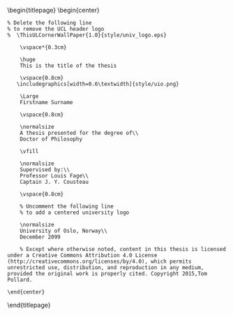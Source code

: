 <!-- 
This is the Latex-heavy title page. 
People outside UCL may want to remove the header logo 
and add the centred logo
-->

\begin{titlepage}
    \begin{center}

    % Delete the following line
    % to remove the UCL header logo
    %  \ThisULCornerWallPaper{1.0}{style/univ_logo.eps}
        
        \vspace*{0.3cm}
        
        \huge
        This is the title of the thesis
        
        \vspace{0.8cm}
       \includegraphics[width=0.6\textwidth]{style/uio.png}
        
        \Large
        Firstname Surname

        \vspace{0.8cm}

        \normalsize
        A thesis presented for the degree of\\
        Doctor of Philosophy
        
        \vfill
        
        \normalsize
        Supervised by:\\
        Professor Louis Fage\\
        Captain J. Y. Cousteau

        \vspace{0.8cm}

        % Uncomment the following line
        % to add a centered university logo
        
        \normalsize
        University of Oslo, Norway\\
        December 2099

        % Except where otherwise noted, content in this thesis is licensed under a Creative Commons Attribution 4.0 License (http://creativecommons.org/licenses/by/4.0), which permits unrestricted use, distribution, and reproduction in any medium, provided the original work is properly cited. Copyright 2015,Tom Pollard.

    \end{center}
\end{titlepage}
